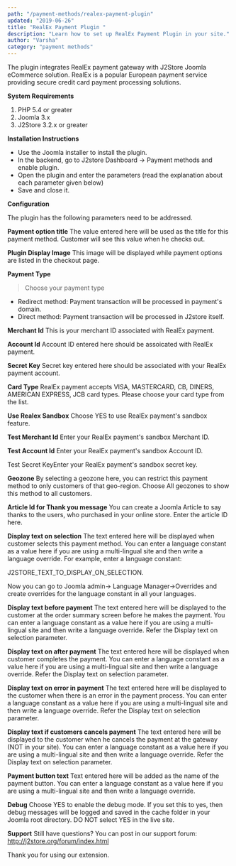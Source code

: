```yaml
---
path: "/payment-methods/realex-payment-plugin"
updated: "2019-06-26"
title: "RealEx Payment Plugin "
description: "Learn how to set up RealEx Payment Plugin in your site."
author: "Varsha"
category: "payment methods"
---
```



The plugin integrates RealEx payment gateway with J2Store Joomla eCommerce solution. RealEx is a popular European payment service providing secure credit card payment processing solutions.

**System Requirements**

1. PHP 5.4 or greater
2. Joomla 3.x
3. J2Store 3.2.x or greater

**Installation Instructions**

* Use the Joomla installer to install the plugin.
* In the backend, go to J2store Dashboard -> Payment methods and enable plugin.
* Open the plugin and enter the parameters (read the explanation about each parameter given below)
* Save and close it.

**Configuration**

The plugin has the following parameters need to be addressed.

**Payment option title**
The value entered here will be used as the title for this payment method. Customer will see this value when he checks out.

**Plugin Display Image**
This image will be displayed while payment options are listed in the checkout page.

**Payment Type**

> Choose your payment type

* Redirect method: Payment transaction will be processed in payment's domain.
* Direct method: Payment transaction will be processed in J2store itself.

**Merchant Id**
This is your merchant ID associated with RealEx payment.

**Account Id**
Account ID entered here should be assoicated with RealEx payment.

**Secret Key**
Secret key entered here should be associated with your RealEx payment account.

**Card Type**
RealEx payment accepts VISA, MASTERCARD, CB, DINERS, AMERICAN EXPRESS, JCB card types. Please choose your card type from the list.

**Use Realex Sandbox**
Choose YES to use RealEx payment's sandbox feature.

**Test Merchant Id**
Enter your RealEx payment's sandbox Merchant ID.

**Test Account Id**
Enter your RealEx payment's sandbox Account ID.

Test Secret KeyEnter your RealEx payment's sandbox secret key.

**Geozone**
By selecting a geozone here, you can restrict this payment method to only customers of that geo-region. Choose All geozones to show this method to all customers.

**Article Id for Thank you message**
You can create a Joomla Article to say thanks to the users, who purchased in your online store. Enter the article ID here.

**Display text on selection**
The text entered here will be displayed when customer selects this payment method. You can enter a language constant as a value here if you are using a multi-lingual site and then write a language override. For example, enter a language constant:

J2STORE_TEXT_TO_DISPLAY_ON_SELECTION.

Now you can go to Joomla admin-> Language Manager->Overrides and create overrides for the language constant in all your languages.

**Display text before payment**
The text entered here will be displayed to the customer at the order summary screen before he makes the payment. You can enter a language constant as a value here if you are using a multi-lingual site and then write a language override. Refer the Display text on selection parameter.

**Display text on after payment**
The text entered here will be displayed when customer completes the payment.
You can enter a language constant as a value here if you are using a multi-lingual site and then write a language override. Refer the Display text on selection parameter.

**Display text on error in payment**
The text entered here will be displayed to the customer when there is an error in the payment process.
You can enter a language constant as a value here if you are using a multi-lingual site and then write a language override. Refer the Display text on selection parameter.

**Display text if customers cancels payment**
The text entered here will be displayed to the customer when he cancels the payment at the gateway (NOT in your site).
You can enter a language constant as a value here if you are using a multi-lingual site and then write a language override. Refer the Display text on selection parameter.

**Payment button text**
Text entered here will be added as the name of the payment button.
You can enter a language constant as a value here if you are using a multi-lingual site and then write a language override.

**Debug**
Choose YES to enable the debug mode. If you set this to yes, then debug messages will be logged and saved in the cache folder in your Joomla root directory. DO NOT select YES in the live site.

**Support**
Still have questions? You can post in our support forum: http://j2store.org/forum/index.html

Thank you for using our extension.

